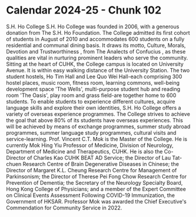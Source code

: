 # Calendar 2024-25 - Chunk 102

<!-- Chunk tokens: 439, Enriched tokens: 445 -->

S.H. Ho College
S.H.  Ho  College was founded in 2006, with a generous donation from The S.H. Ho Foundation. The College admitted its first cohort of students in August of 2010 and accommodates 600 students on a fully residential and communal dining basis. It draws its motto, Culture, Morals, Devotion and Trustworthiness , from The Analects of Confucius , as these qualities are vital in nurturing prominent leaders who serve the community.
Sitting at the heart of CUHK, the College campus is located on University Avenue. It is within easy walking distance of the University Station. The two student hostels, Ho Tim Hall and Lee Quo Wei Hall-each comprising 300 hostel places, music room, fitness room, learning commons, well-being development space 'The Wells', multi-purpose student hub and reading room 'The Oasis', play room and grass field-are together home to 600 students.
To enable students to experience different cultures, acquire language skills and explore their own identities, S.H. Ho College offers a variety of overseas experience programmes. The College strives to achieve the goal that above 80% of its students have overseas experiences. This will be achieved by means of exchange programmes, summer study abroad programmes, summer language study programmes, cultural visits and service-learning.
Prof. Vincent C.T. Mok is the Master of the College. He is currently Mok Hing Yiu Professor of Medicine, Division of Neurology, Department of Medicine and Therapeutics, CUHK. He is also the Co-Director of Charles Kao CUHK BEAT AD Service; the Director of Lau Tat-chuen Research Centre of Brain Degenerative Diseases in Chinese; the Director of Margaret K.L. Cheung Research Centre for Management of Parkinsonism; the Director of Therese Pei Fong Chow Research Centre for Prevention of Dementia; the Secretary of the Neurology Specialty Board, Hong Kong College of Physicians; and a member of the Expert Committee on Clinical Events Assessment Following COVID-19 Immunization, the Government of HKSAR. Professor Mok was awarded the Chief Executive's Commendation for Community Service in 2022.